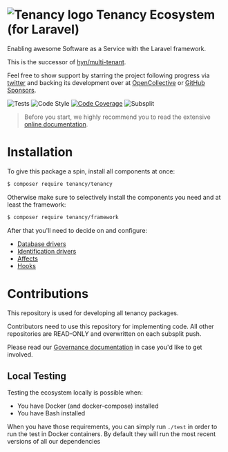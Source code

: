 # ![Tenancy logo](https://avatars3.githubusercontent.com/u/33319474?s=25&v=4) Tenancy Ecosystem (for Laravel)

Enabling awesome Software as a Service with the Laravel framework.

This is the successor of [hyn/multi-tenant](https://github.com/tenancy/multi-tenant). 

Feel free to show support by starring the project
following progress via [twitter](https://twitter.com/tenancydev) and
backing its development over at [OpenCollective](https://opencollective.com/tenancy) or [GitHub Sponsors](https://github.com/sponsors/tenancy).

![Tests](https://github.com/tenancy/tenancy/workflows/Tests/badge.svg)
![Code Style](https://github.com/tenancy/tenancy/workflows/Code%20Style/badge.svg)
[![Code Coverage](https://codecov.io/gh/tenancy/tenancy/branch/master/graph/badge.svg)](https://codecov.io/gh/tenancy/tenancy)
![Subsplit](https://github.com/tenancy/tenancy/workflows/Subsplit/badge.svg)

> Before you start, we highly recommend you to read the extensive [online documentation](https://tenancy.dev/docs/tenancy/1.x).

# Installation

To give this package a spin, install all components at once:

```bash
$ composer require tenancy/tenancy
```

Otherwise make sure to selectively install the components you need and at least the framework:

```bash
$ composer require tenancy/framework
```

After that you'll need to decide on and configure:

- [Database drivers](https://tenancy.dev/docs/tenancy/1.x/database-drivers)
- [Identification drivers](https://tenancy.dev/docs/tenancy/1.x/identification-drivers)
- [Affects](https://tenancy.dev/docs/tenancy/1.x/affects)
- [Hooks](https://tenancy.dev/docs/tenancy/1.x/hooks)

# Contributions

This repository is used for developing all tenancy packages.

Contributors need to use this repository for implementing code. All other repositories
are READ-ONLY and overwritten on each subsplit push.

Please read our [Governance documentation](https://tenancy.dev/docs/governance/tenancy) in
case you'd like to get involved.

## Local Testing
Testing the ecosystem locally is possible when:
- You have Docker (and docker-compose) installed
- You have Bash installed

When you have those requirements, you can simply run `./test` in order to run the test in Docker containers. By default they will run the most recent versions of all our dependencies 

